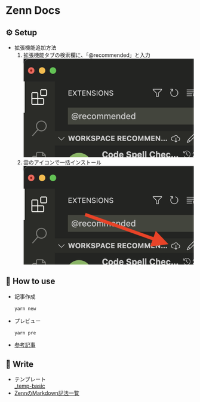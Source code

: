 # Zenn Docs

## ⚙️ Setup

* 拡張機能追加方法
  1. 拡張機能タブの検索欄に、「@recommended」と入力
     ![image01](/README/image01.png)
  2. 雲のアイコンで一括インストール
     ![image02](/README/image02.png)

## 📘 How to use

* 記事作成
  ```zsh
  yarn new
  ```
* プレビュー
  ```zsh
  yarn pre
  ```
* [参考記事](https://zenn.dev/zenn/articles/zenn-cli-guide)

## 📝 Write

* テンプレート  
  [_temp-basic](/articles/_temp-basic.md)
* [ZennのMarkdown記法一覧](https://zenn.dev/zenn/articles/markdown-guide)
